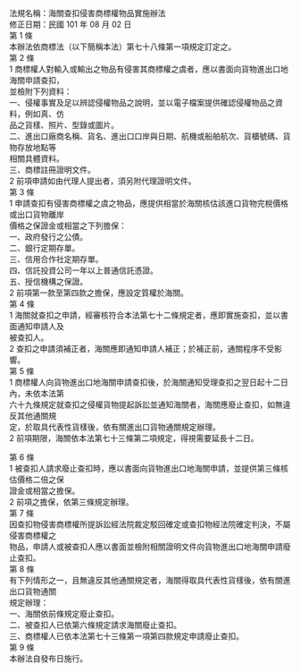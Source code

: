 法規名稱：海關查扣侵害商標權物品實施辦法  
修正日期：民國 101 年 08 月 02 日  
第 1 條  
本辦法依商標法（以下簡稱本法）第七十八條第一項規定訂定之。  
第 2 條  
1 商標權人對輸入或輸出之物品有侵害其商標權之虞者，應以書面向貨物進出口地海關申請查扣，  
並檢附下列資料：  
一、侵權事實及足以辨認侵權物品之說明，並以電子檔案提供確認侵權物品之資料，例如真、仿  
品之貨樣、照片、型錄或圖片。  
二、進出口廠商名稱、貨名、進出口口岸與日期、航機或船舶航次、貨櫃號碼、貨物存放地點等  
相關具體資料。  
三、商標註冊證明文件。  
2 前項申請如由代理人提出者，須另附代理證明文件。  
第 3 條  
1 申請查扣有侵害商標權之虞之物品，應提供相當於海關核估該進口貨物完稅價格或出口貨物離岸  
價格之保證金或相當之下列擔保：  
一、政府發行之公債。  
二、銀行定期存單。  
三、信用合作社定期存單。  
四、信託投資公司一年以上普通信託憑證。  
五、授信機構之保證。  
2 前項第一款至第四款之擔保，應設定質權於海關。  
第 4 條  
1 海關就查扣之申請，經審核符合本法第七十二條規定者，應即實施查扣，並以書面通知申請人及  
被查扣人。  
2 查扣之申請須補正者，海關應即通知申請人補正；於補正前，通關程序不受影響。  
第 5 條  
1 商標權人向貨物進出口地海關申請查扣後，於海關通知受理查扣之翌日起十二日內，未依本法第  
六十九條規定就查扣之侵權貨物提起訴訟並通知海關者，海關應廢止查扣，如無違反其他通關規  
定，於取具代表性貨樣後，依有關進出口貨物通關規定辦理。  
2 前項期限，海關依本法第七十三條第二項規定，得視需要延長十二日。  


第 6 條  
1 被查扣人請求廢止查扣時，應以書面向貨物進出口地海關申請，並提供第三條核估價格二倍之保  
證金或相當之擔保。  
2 前項之擔保，依第三條規定辦理。  
第 7 條  
因查扣物侵害商標權所提訴訟經法院裁定駁回確定或查扣物經法院確定判決，不屬侵害商標權之  
物品，申請人或被查扣人應以書面並檢附相關證明文件向貨物進出口地海關申請廢止查扣。  
第 8 條  
有下列情形之一，且無違反其他通關規定者，海關得取具代表性貨樣後，依有關進出口貨物通關  
規定辦理：  
一、海關依前條規定廢止查扣。  
二、被查扣人已依第六條規定請求海關廢止查扣。  
三、商標權人已依本法第七十三條第一項第四款規定申請廢止查扣。  
第 9 條  
本辦法自發布日施行。  


